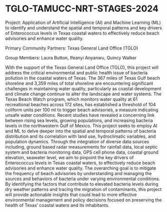 # TGLO-TAMUCC-NRT-STAGES-2024
Project: Application of Artificial Intelligence (AI) and Machine Learning (ML) to identify and understand the spatial and temporal patterns and key drivers of Enterococcus levels in Texas coastal waters to effectively reduce beach advisories and enhance water quality.

Primary Community Partners: Texas General Land Office (TGLO)

Group Members: Laura Button, Ifeanyi Anyanwu, Quincy Walker

With the support of the Texas General Land Office (TGLO), this project will address the critical environmental and public health issue of bacteria pollution in the coastal waters of Texas. The 367 miles of Texas Gulf beach shoreline and 3,359 miles of total shoreline are encountering significant challenges in maintaining water quality, particularly as coastal development and climate change continue to alter the landscape and water systems. The Texas Beach Watch program, which monitors water quality at 61 recreational beaches across 172 sites, has established a threshold of 104 coliform units per 100 ml to trigger beach advisories, a measure indicating unsafe water conditions. Recent studies have revealed a concerning link between rising sea levels, growing populations, and increasing bacteria levels in the northwestern Gulf of Mexico. This project seeks to employ AI and ML to delve deeper into the spatial and temporal patterns of bacteria distribution and its correlation with land use, hydroclimatic variables, and population dynamics. Through the integration of diverse data sources including, ground based radar measurements for rainfall data, local septic system and bacteria monitoring data, GPS cell phone data, coastal ground elevation, seawater level, we aim to pinpoint the key drivers of Enterococcus levels in Texas coastal waters, to effectively reduce beach advisories and enhance water quality. The overarching goal is to mitigate the frequency of beach advisories by understanding and managing the sources and behaviors of bacteria under varying environmental conditions. By identifying the factors that contribute to elevated bacteria levels during dry weather patterns and tracing the migration of contaminants, this project will provide actionable insights that could lead to more effective environmental management and policy decisions focused on preserving the health of Texas’ coastal waters and its inhabitants.
